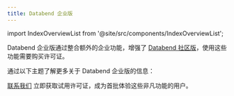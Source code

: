 ```yaml
---
title: Databend 企业版
---
```

import IndexOverviewList from '@site/src/components/IndexOverviewList';

Databend 企业版通过整合额外的企业功能，增强了 [Databend 社区版](../00-dce/index.md)，使用这些功能需要购买许可证。

通过以下主题了解更多关于 Databend 企业版的信息：

<IndexOverviewList />

[联系我们](https://www.databend.com/contact-us/) 立即获取试用许可证，成为首批体验这些非凡功能的用户。